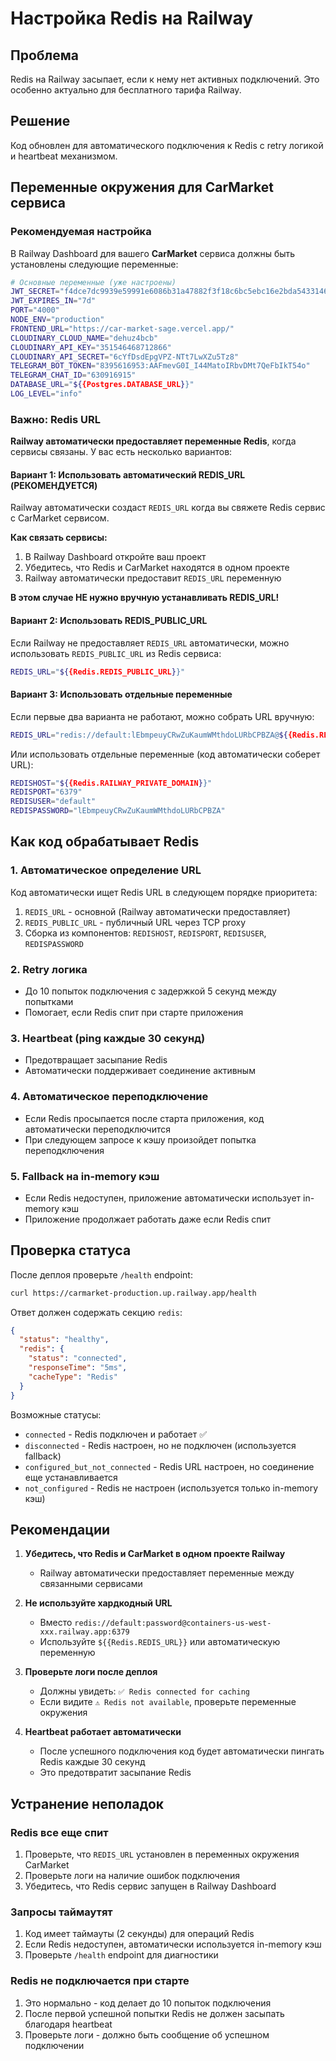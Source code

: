 # Настройка Redis на Railway

## Проблема
Redis на Railway засыпает, если к нему нет активных подключений. Это особенно актуально для бесплатного тарифа Railway.

## Решение
Код обновлен для автоматического подключения к Redis с retry логикой и heartbeat механизмом.

## Переменные окружения для CarMarket сервиса

### Рекомендуемая настройка

В Railway Dashboard для вашего **CarMarket** сервиса должны быть установлены следующие переменные:

```bash
# Основные переменные (уже настроены)
JWT_SECRET="f4dce7dc9939e59991e6086b31a47882f3f18c6bc5ebc16e2bda543314602323646bd5cf8e100beb81ca176841278b3b8b1422a4badf1caf8a1b9d914ef2ffa7"
JWT_EXPIRES_IN="7d"
PORT="4000"
NODE_ENV="production"
FRONTEND_URL="https://car-market-sage.vercel.app/"
CLOUDINARY_CLOUD_NAME="dehuz4bcb"
CLOUDINARY_API_KEY="351546468712866"
CLOUDINARY_API_SECRET="6cYfDsdEpgVPZ-NTt7LwXZu5Tz8"
TELEGRAM_BOT_TOKEN="8395616953:AAFmevG0I_I44MatoIRbvDMt7QeFbIkT54o"
TELEGRAM_CHAT_ID="630916915"
DATABASE_URL="${{Postgres.DATABASE_URL}}"
LOG_LEVEL="info"
```

### Важно: Redis URL

**Railway автоматически предоставляет переменные Redis**, когда сервисы связаны. У вас есть несколько вариантов:

#### Вариант 1: Использовать автоматический REDIS_URL (РЕКОМЕНДУЕТСЯ)
Railway автоматически создаст `REDIS_URL` когда вы свяжете Redis сервис с CarMarket сервисом.

**Как связать сервисы:**
1. В Railway Dashboard откройте ваш проект
2. Убедитесь, что Redis и CarMarket находятся в одном проекте
3. Railway автоматически предоставит `REDIS_URL` переменную

**В этом случае НЕ нужно вручную устанавливать REDIS_URL!**

#### Вариант 2: Использовать REDIS_PUBLIC_URL
Если Railway не предоставляет `REDIS_URL` автоматически, можно использовать `REDIS_PUBLIC_URL` из Redis сервиса:

```bash
REDIS_URL="${{Redis.REDIS_PUBLIC_URL}}"
```

#### Вариант 3: Использовать отдельные переменные
Если первые два варианта не работают, можно собрать URL вручную:

```bash
REDIS_URL="redis://default:lEbmpeuyCRwZuKaumWMthdoLURbCPBZA@${{Redis.REDISHOST}}:${{Redis.REDISPORT}}"
```

Или использовать отдельные переменные (код автоматически соберет URL):
```bash
REDISHOST="${{Redis.RAILWAY_PRIVATE_DOMAIN}}"
REDISPORT="6379"
REDISUSER="default"
REDISPASSWORD="lEbmpeuyCRwZuKaumWMthdoLURbCPBZA"
```

## Как код обрабатывает Redis

### 1. Автоматическое определение URL
Код автоматически ищет Redis URL в следующем порядке приоритета:
1. `REDIS_URL` - основной (Railway автоматически предоставляет)
2. `REDIS_PUBLIC_URL` - публичный URL через TCP proxy
3. Сборка из компонентов: `REDISHOST`, `REDISPORT`, `REDISUSER`, `REDISPASSWORD`

### 2. Retry логика
- До 10 попыток подключения с задержкой 5 секунд между попытками
- Помогает, если Redis спит при старте приложения

### 3. Heartbeat (ping каждые 30 секунд)
- Предотвращает засыпание Redis
- Автоматически поддерживает соединение активным

### 4. Автоматическое переподключение
- Если Redis просыпается после старта приложения, код автоматически переподключится
- При следующем запросе к кэшу произойдет попытка переподключения

### 5. Fallback на in-memory кэш
- Если Redis недоступен, приложение автоматически использует in-memory кэш
- Приложение продолжает работать даже если Redis спит

## Проверка статуса

После деплоя проверьте `/health` endpoint:
```bash
curl https://carmarket-production.up.railway.app/health
```

Ответ должен содержать секцию `redis`:
```json
{
  "status": "healthy",
  "redis": {
    "status": "connected",
    "responseTime": "5ms",
    "cacheType": "Redis"
  }
}
```

Возможные статусы:
- `connected` - Redis подключен и работает ✅
- `disconnected` - Redis настроен, но не подключен (используется fallback)
- `configured_but_not_connected` - Redis URL настроен, но соединение еще устанавливается
- `not_configured` - Redis не настроен (используется только in-memory кэш)

## Рекомендации

1. **Убедитесь, что Redis и CarMarket в одном проекте Railway**
   - Railway автоматически предоставляет переменные между связанными сервисами

2. **Не используйте хардкодный URL** 
   - Вместо `redis://default:password@containers-us-west-xxx.railway.app:6379`
   - Используйте `${{Redis.REDIS_URL}}` или автоматическую переменную

3. **Проверьте логи после деплоя**
   - Должны увидеть: `✅ Redis connected for caching`
   - Если видите `⚠️ Redis not available`, проверьте переменные окружения

4. **Heartbeat работает автоматически**
   - После успешного подключения код будет автоматически пингать Redis каждые 30 секунд
   - Это предотвратит засыпание Redis

## Устранение неполадок

### Redis все еще спит
1. Проверьте, что `REDIS_URL` установлен в переменных окружения CarMarket
2. Проверьте логи на наличие ошибок подключения
3. Убедитесь, что Redis сервис запущен в Railway Dashboard

### Запросы таймаутят
1. Код имеет таймауты (2 секунды) для операций Redis
2. Если Redis недоступен, автоматически используется in-memory кэш
3. Проверьте `/health` endpoint для диагностики

### Redis не подключается при старте
1. Это нормально - код делает до 10 попыток подключения
2. После первой успешной попытки Redis не должен засыпать благодаря heartbeat
3. Проверьте логи - должно быть сообщение об успешном подключении

